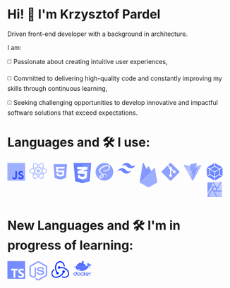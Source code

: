 # Hi! 👋 I'm Krzysztof Pardel

Driven front-end developer with a background in architecture.

I am:

◻️ Passionate about creating intuitive user experiences,

◻️ Committed to delivering high-quality code and constantly improving my skills through continuous learning,

◻️ Seeking challenging opportunities to develop innovative and impactful software solutions that exceed expectations.

<h1> Languages and 🛠 I use:</h1>
<p style="display:block;">
                <img alt="JavaScript" align="left" style="padding-right:10px;" width="40px" src="img/JS.jpg">
                <img  alt="JavaScript" align="left" style="padding-right:10px;" width="40px" src="img/React.png" >
                <img  alt="JavaScript" align="left" style="padding-right:10px;" width="40px" src="img/HTML5.png" >
                <img  alt="JavaScript" align="left" style="padding-right:10px;" width="40px" src="img/CSS3.png">
                <img  alt="JavaScript" align="left" style="padding-right:10px;" width="40px" src="img/SASS.png">
                <img  alt="JavaScript" align="left" style="padding-right:10px;" width="40px" src="img/TailwindCSS.png">
                <img  alt="JavaScript" align="left" style="padding-right:10px;" width="40px" src="img/Firebase.png">
                <img  alt="JavaScript" align="left" style="padding-right:10px;" width="40px" src="img/GIT.png">
                <img  alt="JavaScript" align="left" style="padding-right:10px;" width="40px" src="img/Vite.png">
                <img  alt="JavaScript" align="left" style="padding-right:10px;" width="40px" src="img/WebPack.png">
                <img  alt="JavaScript" style="padding-right:10px;" width="40px" src="img/Affinity.png">
</p>

<h1> New Languages and 🛠 I'm in progress of learning:</h1>

<p>
<img  alt="JavaScript" align="left" style="padding-right:10px;" width="40px" src="img/TS.jpg">
<img  alt="JavaScript" align="left" style="padding-right:10px;" width="40px" src="img/NodeJS.png">
<img  alt="JavaScript" align="left" style="padding-right:10px;" width="40px" src="img/Redux.png">
<img  alt="JavaScript" style="padding-right:10px;" width="40px" src="img/Dokker.png">
</p>
